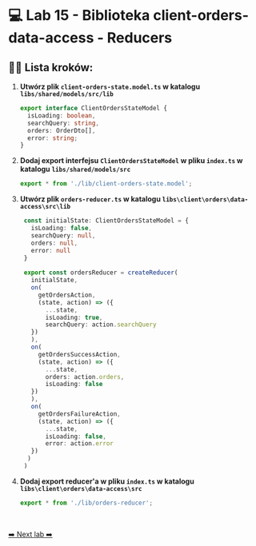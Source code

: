 # 💻 Lab 15 - Biblioteka client-orders-data-access - Reducers

## 🏋️‍♀️ Lista kroków:

1. **Utwórz plik `client-orders-state.model.ts` w katalogu `libs/shared/models/src/lib`**

   ```typescript
   export interface ClientOrdersStateModel {
     isLoading: boolean,
     searchQuery: string,
     orders: OrderDto[],
     error: string;
   }
   ```

2. **Dodaj export interfejsu `ClientOrdersStateModel` w pliku `index.ts` w katalogu `libs/shared/models/src`**

    ```typescript
    export * from './lib/client-orders-state.model';
    ```

3. **Utwórz plik `orders-reducer.ts` w katalogu `libs\client\orders\data-access\src\lib`**

   ```typescript
    const initialState: ClientOrdersStateModel = {
      isLoading: false,
      searchQuery: null,
      orders: null,
      error: null
    }
    
    export const ordersReducer = createReducer(
      initialState,
      on(
        getOrdersAction,
        (state, action) => ({
          ...state,
          isLoading: true,
          searchQuery: action.searchQuery
      })
      ),
      on(
        getOrdersSuccessAction,
        (state, action) => ({
          ...state,
          orders: action.orders,
          isLoading: false
      })
      ),
      on(
        getOrdersFailureAction,
        (state, action) => ({
          ...state,
          isLoading: false,
          error: action.error
      })
     )
    )
   ```

4. **Dodaj export reducer'a w pliku `index.ts` w katalogu `libs\client\orders\data-access\src`**

    ```typescript
    export * from './lib/orders-reducer';
    ```
<br>

[➡️ Next lab ➡️](./lab_16.md)
